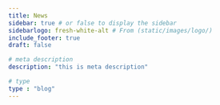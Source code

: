 ```yaml
---
title: News
sidebar: true # or false to display the sidebar
sidebarlogo: fresh-white-alt # From (static/images/logo/)
include_footer: true
draft: false

# meta description
description: "this is meta description"

# type
type : "blog"
---
```

